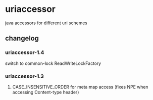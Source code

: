 # uriaccessor

java accessors for different uri schemes

## changelog

### uriaccessor-1.4
switch to common-lock ReadWriteLockFactory

### uriaccessor-1.3

1. CASE_INSENSITIVE_ORDER for meta map access (fixes NPE when accessing Content-type header)